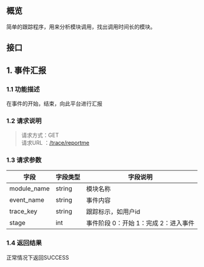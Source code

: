## 概览
简单的跟踪程序，用来分析模块调用，找出调用时间长的模块。

## 接口

## 1. 事件汇报
### 1.1 功能描述

在事件的开始，结束，向此平台进行汇报

### 1.2 请求说明
> 请求方式：GET<br>
请求URL ：[/trace/reportme](#)

### 1.3 请求参数

字段       |字段类型       |字段说明
------------|-----------|-----------
module_name       |string        |模块名称
event_name       |string        |事件内容
trace_key       |string        |跟踪标示，如用户id
stage       |int        |事件阶段 0：开始 1：完成 2：进入事件

### 1.4 返回结果
正常情况下返回SUCCESS